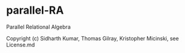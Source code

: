 # parallel-RA
Parallel Relational Algebra

Copyright (c) Sidharth Kumar, Thomas Gilray, Kristopher Micinski, see License.md
